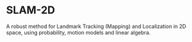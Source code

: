 # SLAM-2D
A robust method for Landmark Tracking (Mapping) and Localization in 2D space, using probability, motion models and linear algebra.
